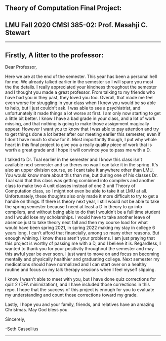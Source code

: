 ## Theory of Computation Final Project: 
## LMU Fall 2020 CMSI 385-02: Prof. Masahji C. Stewart
 
 ---
## Firstly, A litter to the professor:
Dear Professor,

Here we are at the end of the semester. This year has been a personal hell for me. We already talked earlier in the semester so I will spare you most the the details. I really appreciated your kindness throughout the semester and I thought you made a great professor. From talking to my friends who have had you in they past, they loved you too. Overall, that made me feel even worse for struggling in your class when I knew you would be so able to help, but I just couldn't ask. I was able to see a psychiatrist, and unfortunately it made things a lot worse at first. I am only now starting to get a little bit better. I know I have a bad grade in your class, and a lot of work missing, and that nothing is going to make those assignment magically appear. However I want you to know that I was able to pay attention and try to get things done a lot better after our meeting earlier this semester, even if I don't have much to show for it. Most importantly though, I put why whole heart in this final project to give you a really quality piece of work that is worth a great grade and I hope it will convince you to pass me with a D. 

I talked to Dr. Toal earlier in the semester and I know this class isn't available next semester and so theres no way I can take it in the spring. It's also an upper division course, so I cant take it anywhere other than LMU. You would know more about this than me, but during one of his classes Dr. Toal said that this class was getting combined into compilers and another class to make two 4 unit classes instead of one 3 unit Theory of Computation class, so I might not even be able to take it at LMU at all. Unfortunately, these thoughts also only made it more difficult to try to get a handle on things. If there is theory next year, I still would not be able to take the spring semester because I need at least a D in theory to go into compilers, and without being able to do that I wouldn't be a full time student and I would lose my scholarships. I would have to take another leave of absence just to take theory next fall and then my course load for what would have been spring 2021, in spring 2022 making my stay in college 6 years long. I can't afford that financially, among so many other reasons. But enough whining. I know these aren't your problems. I am just praying that this project is worthy of passing me with a D, and I believe it is. Regardless, I wanted to thank you for your positivity throughout the semester and may this awful year be over soon. I just want to move on and focus on becoming mentally and physically healthier and graduating college. Next semester my medications should have normalized and I can start over on a healthy routine and focus on my talk therapy sessions when I feel myself slipping.

I know I wasn't able to meet with you, but I have done quiz corrections for quiz 2 (DFA minimization), and I have included those corrections in this repo. I hope that the success of this project is enough for you to evaluate my understanding and count those corrections toward my grade.

Lastly, I hope you and your family, friends, and relatives have an amazing Christmas. May God bless you.

Sincerely,

-Seth Cassellius

---



